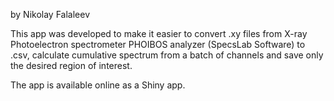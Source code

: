 by Nikolay Falaleev

This app was developed to make it easier to convert .xy files from X-ray Photoelectron spectrometer PHOIBOS analyzer (SpecsLab Software) to .csv, calculate cumulative spectrum from a batch of channels and save only the desired region of interest.

The app is available online as a Shiny app.
